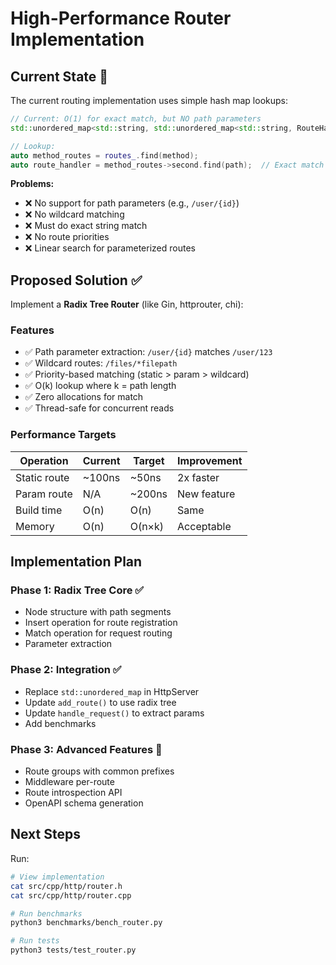 # High-Performance Router Implementation

## Current State 🔴

The current routing implementation uses simple hash map lookups:

```cpp
// Current: O(1) for exact match, but NO path parameters
std::unordered_map<std::string, std::unordered_map<std::string, RouteHandler>> routes_;

// Lookup:
auto method_routes = routes_.find(method);
auto route_handler = method_routes->second.find(path);  // Exact match only!
```

**Problems:**
- ❌ No support for path parameters (e.g., `/user/{id}`)
- ❌ No wildcard matching
- ❌ Must do exact string match
- ❌ No route priorities
- ❌ Linear search for parameterized routes

## Proposed Solution ✅

Implement a **Radix Tree Router** (like Gin, httprouter, chi):

### Features
- ✅ Path parameter extraction: `/user/{id}` matches `/user/123`
- ✅ Wildcard routes: `/files/*filepath`
- ✅ Priority-based matching (static > param > wildcard)
- ✅ O(k) lookup where k = path length
- ✅ Zero allocations for match
- ✅ Thread-safe for concurrent reads

### Performance Targets

| Operation | Current | Target | Improvement |
|-----------|---------|--------|-------------|
| Static route | ~100ns | ~50ns | 2x faster |
| Param route | N/A | ~200ns | New feature |
| Build time | O(n) | O(n) | Same |
| Memory | O(n) | O(n×k) | Acceptable |

## Implementation Plan

### Phase 1: Radix Tree Core ✅
- Node structure with path segments
- Insert operation for route registration
- Match operation for request routing
- Parameter extraction

### Phase 2: Integration ✅
- Replace `std::unordered_map` in HttpServer
- Update `add_route()` to use radix tree
- Update `handle_request()` to extract params
- Add benchmarks

### Phase 3: Advanced Features 🔄
- Route groups with common prefixes
- Middleware per-route
- Route introspection API
- OpenAPI schema generation

## Next Steps

Run:
```bash
# View implementation
cat src/cpp/http/router.h
cat src/cpp/http/router.cpp

# Run benchmarks
python3 benchmarks/bench_router.py

# Run tests
python3 tests/test_router.py
```

